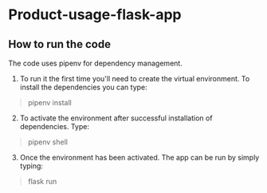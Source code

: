 # Product-usage-flask-app

## How to run the code
The code uses pipenv for dependency management.

1. To run it the first time you'll need to create the virtual environment. To install the dependencies you can type:
> pipenv install

2. To activate the environment after successful installation of dependencies. Type:
> pipenv shell

3. Once the environment has been activated. The app can be run by simply typing:
> flask run
